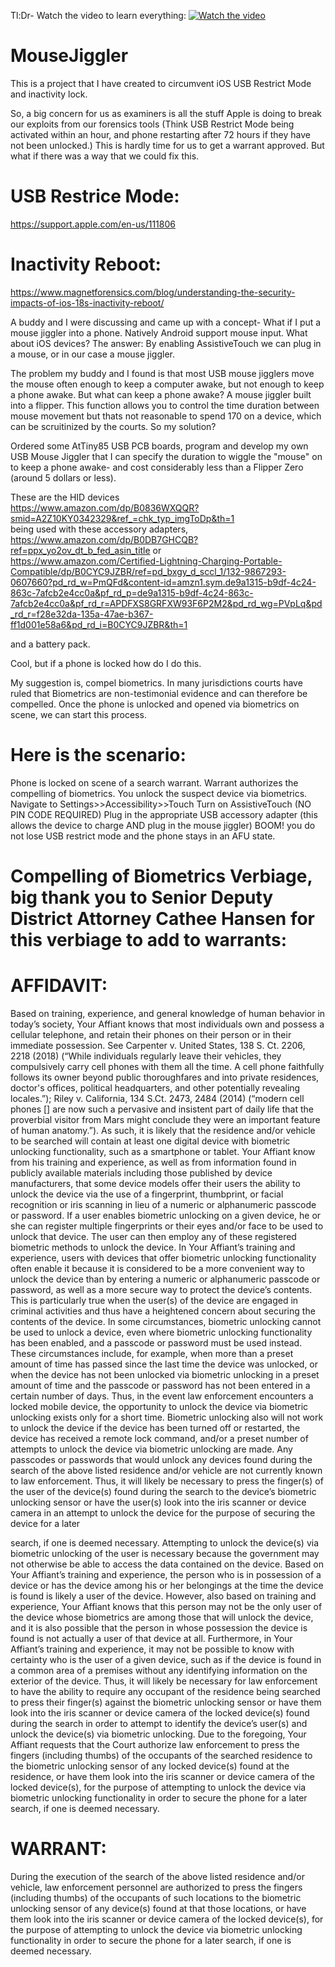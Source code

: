 Tl:Dr- Watch the video to learn everything:
[![Watch the video](https://github.com/user-attachments/assets/71913b4b-dedb-44c7-9eda-f15a186d8e78)](https://youtu.be/mlaZyygO6lI)




# MouseJiggler
This is a project that I have created to circumvent iOS USB Restrict Mode and inactivity lock.

So, a big concern for us as examiners is all the stuff Apple is doing to break our exploits from our forensics tools (Think USB Restrict Mode being activated within an hour, and phone restarting after 72 hours if they have not been unlocked.) This is hardly time for us to get a warrant approved. But what if there was a way that we could fix this.

# USB Restrice Mode:
https://support.apple.com/en-us/111806

# Inactivity Reboot:
https://www.magnetforensics.com/blog/understanding-the-security-impacts-of-ios-18s-inactivity-reboot/

A buddy and I were discussing and came up with a concept- What if I put a mouse jiggler into a phone. Natively Android support mouse input. What about iOS devices? The answer: By enabling AssistiveTouch we can plug in a mouse, or in our case a mouse jiggler. 

The problem my buddy and I found is that most USB mouse jigglers move the mouse often enough to keep a computer awake, but not enough to keep a phone awake. But what can keep a phone awake? A mouse jiggler built into a flipper. This function allows you to control the time duration between mouse movement but thats not reasonable to spend 170 on a device, which can be scruitinized by the courts. So my solution?

Ordered some AtTiny85 USB PCB boards, program and develop my own USB Mouse Jiggler that I can specify the duration to wiggle the "mouse" on to keep a phone awake- and cost considerably less than a Flipper Zero (around 5 dollars or less).  

These are the HID devices<br>
https://www.amazon.com/dp/B0836WXQQR?smid=A2Z10KY0342329&ref_=chk_typ_imgToDp&th=1
<br>being used with these accessory adapters,
https://www.amazon.com/dp/B0DB7GHCQB?ref=ppx_yo2ov_dt_b_fed_asin_title or <br>
https://www.amazon.com/Certified-Lightning-Charging-Portable-Compatible/dp/B0CYC9JZBR/ref=pd_bxgy_d_sccl_1/132-9867293-0607660?pd_rd_w=PmQFd&content-id=amzn1.sym.de9a1315-b9df-4c24-863c-7afcb2e4cc0a&pf_rd_p=de9a1315-b9df-4c24-863c-7afcb2e4cc0a&pf_rd_r=APDFXS8GRFXW93F6P2M2&pd_rd_wg=PVpLq&pd_rd_r=f28e32da-135a-47ae-b367-ff1d001e58a6&pd_rd_i=B0CYC9JZBR&th=1

and a battery pack.

Cool, but if a phone is locked how do I do this.

My suggestion is, compel biometrics. In many jurisdictions courts have ruled that Biometrics are non-testimonial evidence and can therefore be compelled. Once the phone is unlocked and opened via biometrics on scene, we can start this process.

# Here is the scenario:
Phone is locked on scene of a search warrant.
Warrant authorizes the compelling of biometrics.
You unlock the suspect device via biometrics.
Navigate to Settings>>Accessibility>>Touch
Turn on AssistiveTouch (NO PIN CODE REQUIRED)
Plug in the appropriate USB accessory adapter (this allows the device to charge AND plug in the mouse jiggler)
BOOM! you do not lose USB restrict mode and the phone stays in an AFU state.


# Compelling of Biometrics Verbiage, big thank you to Senior Deputy District Attorney Cathee Hansen for this verbiage to add to warrants:

# AFFIDAVIT:
Based on training, experience, and general knowledge of human behavior in today’s society,
Your Affiant knows that most individuals own and possess a cellular telephone, and retain their
phones on their person or in their immediate possession. See Carpenter v. United States, 138 S.
Ct. 2206, 2218 (2018) (“While individuals regularly leave their vehicles, they compulsively
carry cell phones with them all the time. A cell phone faithfully follows its owner beyond public
thoroughfares and into private residences, doctor&#39;s offices, political headquarters, and other
potentially revealing locales.”); Riley v. California, 134 S.Ct. 2473, 2484 (2014) (“modern cell
phones [] are now such a pervasive and insistent part of daily life that the proverbial visitor from
Mars might conclude they were an important feature of human anatomy.”).
As such, it is likely that the residence and/or vehicle to be searched will contain at least one
digital device with biometric unlocking functionality, such as a smartphone or tablet. Your
Affiant know from his training and experience, as well as from information found in publicly
available materials including those published by device manufacturers, that some device models
offer their users the ability to unlock the device via the use of a fingerprint, thumbprint, or facial
recognition or iris scanning in lieu of a numeric or alphanumeric passcode or password.
If a user enables biometric unlocking on a given device, he or she can register multiple
fingerprints or their eyes and/or face to be used to unlock that device. The user can then employ
any of these registered biometric methods to unlock the device. In Your Affiant’s training and
experience, users with devices that offer biometric unlocking functionality often enable it
because it is considered to be a more convenient way to unlock the device than by entering a
numeric or alphanumeric passcode or password, as well as a more secure way to protect the
device’s contents. This is particularly true when the user(s) of the device are engaged in criminal
activities and thus have a heightened concern about securing the contents of the device.
In some circumstances, biometric unlocking cannot be used to unlock a device, even where
biometric unlocking functionality has been enabled, and a passcode or password must be used
instead. These circumstances include, for example, when more than a preset amount of time has
passed since the last time the device was unlocked, or when the device has not been unlocked via
biometric unlocking in a preset amount of time and the passcode or password has not been
entered in a certain number of days.
Thus, in the event law enforcement encounters a locked mobile device, the opportunity to unlock
the device via biometric unlocking exists only for a short time. Biometric unlocking also will
not work to unlock the device if the device has been turned off or restarted, the device has
received a remote lock command, and/or a preset number of attempts to unlock the device via
biometric unlocking are made.
Any passcodes or passwords that would unlock any devices found during the search of the above
listed residence and/or vehicle are not currently known to law enforcement. Thus, it will likely
be necessary to press the finger(s) of the user of the device(s) found during the search to the
device’s biometric unlocking sensor or have the user(s) look into the iris scanner or device
camera in an attempt to unlock the device for the purpose of securing the device for a later

search, if one is deemed necessary. Attempting to unlock the device(s) via biometric unlocking
of the user is necessary because the government may not otherwise be able to access the data
contained on the device.
Based on Your Affiant’s training and experience, the person who is in possession of a device or
has the device among his or her belongings at the time the device is found is likely a user of the
device. However, also based on training and experience, Your Affiant knows that this person
may not be the only user of the device whose biometrics are among those that will unlock the
device, and it is also possible that the person in whose possession the device is found is not
actually a user of that device at all. Furthermore, in Your Affiant’s training and experience, it
may not be possible to know with certainty who is the user of a given device, such as if the
device is found in a common area of a premises without any identifying information on the
exterior of the device. Thus, it will likely be necessary for law enforcement to have the ability to
require any occupant of the residence being searched to press their finger(s) against the biometric
unlocking sensor or have them look into the iris scanner or device camera of the locked device(s)
found during the search in order to attempt to identify the device’s user(s) and unlock the
device(s) via biometric unlocking.
Due to the foregoing, Your Affiant requests that the Court authorize law enforcement to press the
fingers (including thumbs) of the occupants of the searched residence to the biometric unlocking
sensor of any locked device(s) found at the residence, or have them look into the iris scanner or
device camera of the locked device(s), for the purpose of attempting to unlock the device via
biometric unlocking functionality in order to secure the phone for a later search, if one is deemed
necessary.

# WARRANT:
During the execution of the search of the above listed residence and/or vehicle, law enforcement
personnel are authorized to press the fingers (including thumbs) of the occupants of such
locations to the biometric unlocking sensor of any device(s) found at that those locations, or have
them look into the iris scanner or device camera of the locked device(s), for the purpose of
attempting to unlock the device via biometric unlocking functionality in order to secure the
phone for a later search, if one is deemed necessary.


